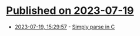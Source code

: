 # [Published on 2023-07-19](index.md)

* [2023-07-19, 15:29:57](https://lobste.rs/s/nbcn3g/simply_parse_c) - [Simply parse in C](https://pencil.toast.cafe/bunker-labs/simply-parse-in-c)
